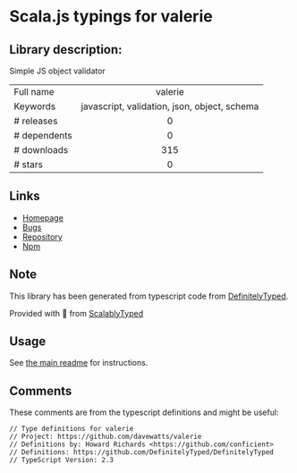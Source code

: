 
# Scala.js typings for valerie


## Library description:
Simple JS object validator

|                    |                 |
| ------------------ | :-------------: |
| Full name          | valerie |
| Keywords           | javascript, validation, json, object, schema |
| # releases         | 0 |
| # dependents       | 0 |
| # downloads        | 315 |
| # stars            | 0 |

## Links
- [Homepage](https://github.com/developerdizzle/valerie)
- [Bugs](https://github.com/developerdizzle/valerie/issues)
- [Repository](https://github.com/developerdizzle/valerie)
- [Npm](https://www.npmjs.com/package/valerie)
    


## Note
This library has been generated from typescript code from [DefinitelyTyped](https://definitelytyped.org).

Provided with :purple_heart: from [ScalablyTyped](https://github.com/oyvindberg/ScalablyTyped)

## Usage
See [the main readme](../../readme.md) for instructions.

## Comments

These comments are from the typescript definitions and might be useful:
```
// Type definitions for valerie
// Project: https://github.com/davewatts/valerie
// Definitions by: Howard Richards <https://github.com/conficient>
// Definitions: https://github.com/DefinitelyTyped/DefinitelyTyped
// TypeScript Version: 2.3

```

